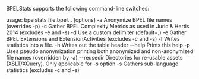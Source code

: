 BPELStats supports the following command-line switches:

  usage: bpelstats file.bpel... [options]
   -a                          Anonymize BPEL file names (overrides -p)
   -c                          Gather BPEL Complexity Metrics as used in
                               Juric & Hertis 2014 (excludes -e and -s)
   -d <delimiter>              Use a custom delimiter (default=,)
   -e                          Gather BPEL Extensions and
                               ExtensionActivities (excludes -c and -s)
   -f <FILE>                   Writes statistics into a file.
   -h                          Writes out the table header
      --help                   Prints this help
   -p                          Uses pseudo anonymization printing both
                               anonymized and non-anonymized file names
                               (overridden by -a)
      --reusedir <directory>   Directories for re-usable assets
                               (XSLT/XQuery). Only applicable for -s option
   -s                          Gathers sub-language statistics (excludes -c
                               and -e)
